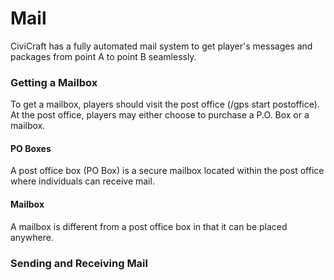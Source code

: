# Mail

CiviCraft has a fully automated mail system to get player's messages and packages from point A to point B seamlessly.

### Getting a Mailbox
To get a mailbox, players should visit the post office (/gps start postoffice). At the post office, players may either choose to purchase a P.O. Box or a mailbox.

#### PO Boxes
A post office box (PO Box) is a secure mailbox located within the post office where individuals can receive mail. 
#### Mailbox
A mailbox is different from a post office box in that it can be placed anywhere.

### Sending and Receiving Mail
